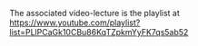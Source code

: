 The associated video-lecture is the playlist at https://www.youtube.com/playlist?list=PLlPCaGk10CBu86KqTZpkmYyFK7qs5ab52
